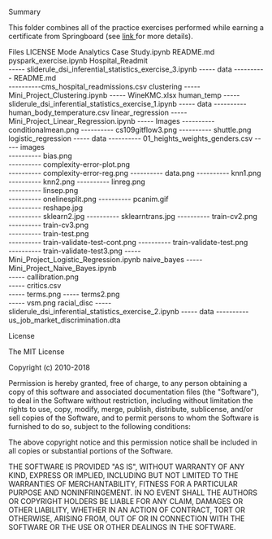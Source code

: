 

Summary

This folder combines all of the practice exercises performed while earning a certificate from Springboard (see <a href= https://www.springboard.com/workshops/data-science-career-track> link </a> for more details). 

Files
LICENSE
Mode Analytics Case Study.ipynb
README.md	
pyspark_exercise.ipynb
Hospital_Readmit	
----- sliderule_dsi_inferential_statistics_exercise_3.ipynb
----- data
---------- README.md	
----------cms_hospital_readmissions.csv
clustering
----- Mini_Project_Clustering.ipynb	
----- WineKMC.xlsx
human_temp
----- sliderule_dsi_inferential_statistics_exercise_1.ipynb
----- data
---------- human_body_temperature.csv
linear_regression
----- Mini_Project_Linear_Regression.ipynb
----- Images
---------- conditionalmean.png
---------- cs109gitflow3.png
---------- shuttle.png
logistic_regression	
----- data
---------- 01_heights_weights_genders.csv
----- images	
----------	bias.png	
---------- complexity-error-plot.png	
---------- complexity-error-reg.png	
---------- data.png	
---------- knn1.png	
---------- knn2.png	
---------- linreg.png	
---------- linsep.png	
---------- onelinesplit.png	
---------- pcanim.gif	
---------- reshape.jpg	
---------- sklearn2.jpg	
---------- sklearntrans.jpg	
---------- train-cv2.png	
---------- train-cv3.png	
---------- train-test.png	
---------- train-validate-test-cont.png	
---------- train-validate-test.png	
---------- train-validate-test3.png
----- Mini_Project_Logistic_Regression.ipynb
naive_bayes	
-----	Mini_Project_Naive_Bayes.ipynb	
----- callibration.png	
----- critics.csv	
----- terms.png	
----- terms2.png	
----- vsm.png
racial_disc	
----- sliderule_dsi_inferential_statistics_exercise_2.ipynb
----- data
---------- us_job_market_discrimination.dta

License

The MIT License

Copyright (c) 2010-2018

Permission is hereby granted, free of charge, to any person obtaining a copy of this software and associated documentation files (the "Software"), to deal in the Software without restriction, including without limitation the rights to use, copy, modify, merge, publish, distribute, sublicense, and/or sell copies of the Software, and to permit persons to whom the Software is furnished to do so, subject to the following conditions:

The above copyright notice and this permission notice shall be included in all copies or substantial portions of the Software.

THE SOFTWARE IS PROVIDED "AS IS", WITHOUT WARRANTY OF ANY KIND, EXPRESS OR IMPLIED, INCLUDING BUT NOT LIMITED TO THE WARRANTIES OF MERCHANTABILITY, FITNESS FOR A PARTICULAR PURPOSE AND NONINFRINGEMENT. IN NO EVENT SHALL THE AUTHORS OR COPYRIGHT HOLDERS BE LIABLE FOR ANY CLAIM, DAMAGES OR OTHER LIABILITY, WHETHER IN AN ACTION OF CONTRACT, TORT OR OTHERWISE, ARISING FROM, OUT OF OR IN CONNECTION WITH THE SOFTWARE OR THE USE OR OTHER DEALINGS IN THE SOFTWARE.
